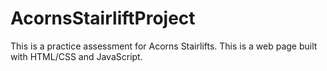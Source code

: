 # AcornsStairliftProject

This is a practice assessment for Acorns Stairlifts. This is a web page built with HTML/CSS and JavaScript.
